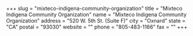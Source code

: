 +++
slug = "mixteco-indigena-community-organization"
title = "Mixteco Indigena Community Organization"
name = "Mixteco Indigena Community Organization"
address = "520 W. 5th St. (Suite F)"
city = "Oxnard"
state = "CA"
postal = "93030"
website = ""
phone = "805-483-1166"
fax = ""
+++
